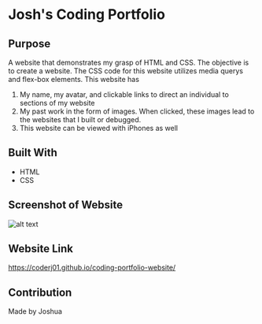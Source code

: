 # Josh's Coding Portfolio

## Purpose

A website that demonstrates my grasp of HTML and CSS. The objective is to create a website. The CSS code for this website utilizes media querys and flex-box elements. This website has

1) My name, my avatar, and clickable links to direct an individual to sections of my website
2) My past work in the form of images. When clicked, these images lead to the websites that I built or debugged.
3) This website can be viewed with iPhones as well

## Built With
 * HTML
 * CSS

 ## Screenshot of Website
 ![alt text](.assets/images/image-screenshot.jpg?raw=true "Josh's Coding Portfolio")

 ## Website Link
 https://coderj01.github.io/coding-portfolio-website/

 ## Contribution
 Made by Joshua